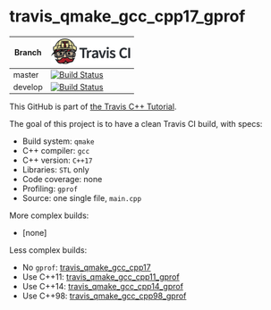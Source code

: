 # travis_qmake_gcc_cpp17_gprof

Branch|[![Travis CI logo](TravisCI.png)](https://travis-ci.org)
---|---
master|[![Build Status](https://travis-ci.org/richelbilderbeek/travis_qmake_gcc_cpp17_gprof.svg?branch=master)](https://travis-ci.org/richelbilderbeek/travis_qmake_gcc_cpp17_gprof)
develop|[![Build Status](https://travis-ci.org/richelbilderbeek/travis_qmake_gcc_cpp17_gprof.svg?branch=develop)](https://travis-ci.org/richelbilderbeek/travis_qmake_gcc_cpp17_gprof)

This GitHub is part of [the Travis C++ Tutorial](https://github.com/richelbilderbeek/travis_cpp_tutorial).

The goal of this project is to have a clean Travis CI build, with specs:
 * Build system: `qmake`
 * C++ compiler: `gcc`
 * C++ version: `C++17`
 * Libraries: `STL` only
 * Code coverage: none
 * Profiling: `gprof`
 * Source: one single file, `main.cpp`

More complex builds:
 * [none]

Less complex builds:
 * No `gprof`: [travis_qmake_gcc_cpp17](https://www.github.com/richelbilderbeek/travis_qmake_gcc_cpp17)
 * Use C++11: [travis_qmake_gcc_cpp11_gprof](https://www.github.com/richelbilderbeek/travis_qmake_gcc_cpp11_gprof)
 * Use C++14: [travis_qmake_gcc_cpp14_gprof](https://www.github.com/richelbilderbeek/travis_qmake_gcc_cpp14_gprof)
 * Use C++98: [travis_qmake_gcc_cpp98_gprof](https://www.github.com/richelbilderbeek/travis_qmake_gcc_cpp98_gprof)
 